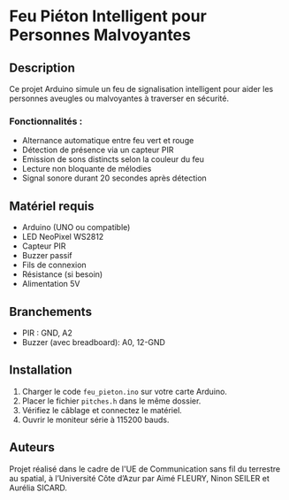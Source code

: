 # Feu Piéton Intelligent pour Personnes Malvoyantes

##  Description
Ce projet Arduino simule un feu de signalisation intelligent pour aider les personnes aveugles ou malvoyantes à traverser en sécurité.

### Fonctionnalités :
- Alternance automatique entre feu vert et rouge
- Détection de présence via un capteur PIR
- Emission de sons distincts selon la couleur du feu
- Lecture non bloquante de mélodies
- Signal sonore durant 20 secondes après détection

##  Matériel requis
- Arduino (UNO ou compatible)
- LED NeoPixel WS2812
- Capteur PIR
- Buzzer passif
- Fils de connexion
- Résistance (si besoin)
- Alimentation 5V

## Branchements
- PIR : GND, A2
- Buzzer (avec breadboard): A0, 12-GND

##  Installation
1. Charger le code `feu_pieton.ino` sur votre carte Arduino.
2. Placer le fichier `pitches.h` dans le même dossier.
3. Vérifiez le câblage et connectez le matériel.
4. Ouvrir le moniteur série à 115200 bauds.

##  Auteurs
Projet réalisé dans le cadre de l'UE de Communication sans fil du terrestre au spatial, à l’Université Côte d’Azur par Aimé FLEURY, Ninon SEILER et Aurélia SICARD.
